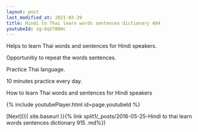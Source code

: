 ```yaml
---
layout: post
last_modified_at: 2021-03-29
title: Hindi to Thai learn words sentences dictionary 484 
youtubeId: zg-OqV70OHc
---
```

 
 
Helps to learn Thai words and sentences for Hindi speakers.

Opportunitiy to repeat the words sentences. 

Practice Thai language. 
 
10 minutes practice every day. 
 
How to learn Thai words and sentences for Hindi speakers 
 
{% include youtubePlayer.html id=page.youtubeId %}
 
 
[Next]({{ site.baseurl }}{% link  split1/_posts/2016-05-25-Hindi to thai learn words sentences dictionary 915 .md%})
 
